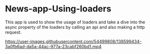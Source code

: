 # News-app-Using-loaders
This app is used to show the usage of loaders and take a dive into the async property of the loaders by calling an api and also making a http request.

https://user-images.githubusercontent.com/54499808/138599434-3a0fb6ad-da5a-44ac-977a-23cabf260bd1.mp4
